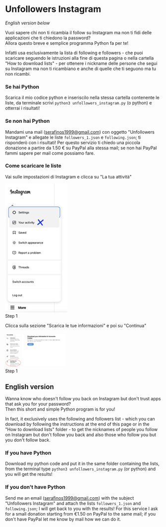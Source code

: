 # Unfollowers Instagram
*English version below*

Vuoi sapere chi non ti ricambia il follow su Instagram ma non ti fidi delle applicazioni che ti chiedono la password?<br>
Allora questo breve e semplice programma Python fa per te!

Infatti usa esclusivamente la lista di following e followers - che puoi scaricare seguendo le istruzioni alla fine di questa pagina o nella cartella "How to download lists" - per ottenere i nickname delle persone che segui su Instagram ma non ti ricambiano e anche di quelle che ti seguono ma tu non ricambi.

### Se hai Python
Scarica il mio codice python e inseriscilo nella stessa cartella contenente le liste, da terminale scrivi `python3 unfollowers_instagram.py` (o python) e otterrai i risultati!

### Se non hai Python
Mandami una mail (serafinos1999@gmail.com) con oggetto "Unfollowers Instagram" e allegate le liste `followers_1.json` e `following.json`; ti risponderò con i risultati! Per questo servizio ti chiedo una piccola donazione a partire da 1.50 € su PayPal alla stessa mail; se non hai PayPal fammi sapere per mail come possiamo fare.

### Come scaricare le liste
Vai sulle impostazioni di Instagram e clicca su "La tua attività"
<p align="left">
  <img src="How%20to%20download%20lists/1.png" width="200" /><br>
 Step 1
</p>

Clicca sulla sezione "Scarica le tue informazioni" e poi su "Continua"
<p align="left">
  <img src="How%20to%20download%20lists/2.png" width="200" /><br>
 Step 1
</p>


## English version
Wanna know who doesn't follow you back on Instagram but don't trust apps that ask you for your password?<br>
Then this short and simple Python program is for you!

In fact, it exclusively uses the following and followers list - which you can download by following the instructions at the end of this page or in the "How to download lists" folder - to get the nicknames of people you follow on Instagram but don't follow you back and also those who follow you but you don't follow back.

### If you have Python
Download my python code and put it in the same folder containing the lists, from the terminal type `python3 unfollowers_instagram.py` (or python) and you will get the results!

### If you don't have Python
Send me an email (serafinos1999@gmail.com) with the subject "Unfollowers Instagram" and attach the lists `followers_1.json` and `following.json`; I will get back to you with the results! For this service I ask for a small donation starting from €1.50 on PayPal to the same mail; if you don't have PayPal let me know by mail how we can do it.
